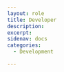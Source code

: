 ```yaml
---
layout: role
title: Developer
description: 
excerpt: 
sidenav: docs
categories:
  - Development

---
```


